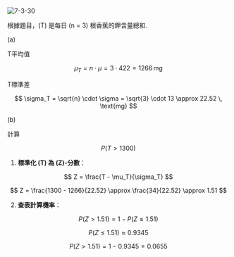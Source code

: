 ![7-3-30](https://github.com/user-attachments/assets/fac3fd58-bae3-45bb-9590-ff489387498f)

根據題目，\(T\) 是每日 \(n = 3\) 根香蕉的鉀含量總和.

(a)

T平均值

$$
\mu_T = n \cdot \mu = 3 \cdot 422 = 1266 \, \text{mg}
$$

T標準差

$$
\sigma_T = \sqrt{n} \cdot \sigma = \sqrt{3} \cdot 13 \approx 22.52 \, \text{mg}
$$

(b)

計算

$$
P(T > 1300)
$$

1. **標準化 \(T\) 為 \(Z\)-分數**：

$$
Z = \frac{T - \mu_T}{\sigma_T}
$$

$$
Z = \frac{1300 - 1266}{22.52} \approx \frac{34}{22.52} \approx 1.51
$$

2. **查表計算機率**：

$$
P(Z > 1.51) = 1 - P(Z \leq 1.51)
$$

$$
P(Z \leq 1.51) \approx 0.9345
$$

$$
P(Z > 1.51) = 1 - 0.9345 = 0.0655
$$

